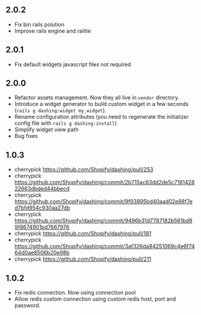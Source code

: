 ## 2.0.2

* Fix bin rails polution
* Improve rails engine and railtie

## 2.0.1

* Fix default widgets javascript files not required

## 2.0.0

* Refactor assets management. Now they all live in `vendor` directory.
* Introduce a widget generator to build custom widget in a few seconds (`rails g dashing:widget my_widget`).
* Rename configuration attributes (you need to regenerate the initializer config file with `rails g dashing:install`)
* Simplify widget view path
* Bug fixes

## 1.0.3

* cherrypick https://github.com/Shopify/dashing/pull/253
* cherrypick https://github.com/Shopify/dashing/commit/2b715ac63dd2de5c718142822663dbded44bbecd
* cherrypick https://github.com/Shopify/dashing/commit/9f93895bd40aad02e88f7ed7bfd954c930aa27db
* cherrypick https://github.com/Shopify/dashing/commit/9496b31d7787182b561bd99f8674901bd7667976
* cherrypick https://github.com/Shopify/dashing/pull/181
* cherrypick https://github.com/Shopify/dashing/commit/3af326da84251069c4e6f7464d0ae8506b20e98b
* cherrypick https://github.com/Shopify/dashing/pull/211

## 1.0.2

* Fix redis connection. Now using connection pool
* Allow redis custom connection using custom redis host, port and password.
